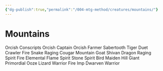 ```yaml
---
{"dg-publish":true,"permalink":"/004-mtg-method/creatures/mountains/"}
---
```


# Mountains

Orcish Conscripts
Orcish Captain
Orcish Farmer
Sabertooth Tiger
Duet Crawler
Fire Snake
Raging Cougar
Mountain Goat
Shivan Dragon
Raging Spirit
Fire Elemental
Flame Spirit
Stone Spirit
Bird Maiden
Hill Giant
Primordial Ooze
Lizard Warrior
Fire Imp
Dwarven Warrior